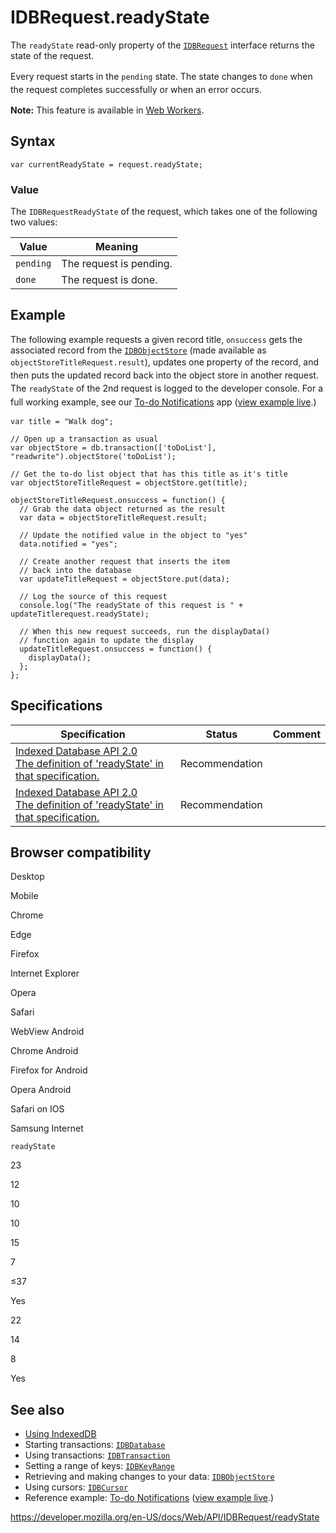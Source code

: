# IDBRequest.readyState

The `readyState` read-only property of the [`IDBRequest`](../idbrequest) interface returns the state of the request.

<span style="line-height: 1.5;">Every request starts in the </span>`pending`<span style="line-height: 1.5;"> state. The state changes to </span>`done`<span style="line-height: 1.5;"> when the request completes successfully or when an error occurs.</span>

**Note:** This feature is available in [Web Workers](../web_workers_api).

## Syntax

    var currentReadyState = request.readyState;

### Value

The <span class="page-not-created">`IDBRequestReadyState`</span> of the request, which takes one of the following two values:

<table><thead><tr class="header"><th>Value</th><th>Meaning</th></tr></thead><tbody><tr class="odd"><td><code>pending</code></td><td>The request is pending.</td></tr><tr class="even"><td><code>done</code></td><td>The request is done.<br />
</td></tr></tbody></table>

## Example

The following example requests a given record title, `onsuccess` gets the associated record from the [`IDBObjectStore`](../idbobjectstore) (made available as `objectStoreTitleRequest.result`<span style="line-height: 1.5;">), updates one property of the record, and then puts the updated record back into the object store in another request. The `readyState` of the 2nd request is logged to the developer console. For a full working example, see our </span>[To-do Notifications](https://github.com/mdn/to-do-notifications/)<span style="line-height: 1.5;"> app (</span>[view example live](https://mdn.github.io/to-do-notifications/)<span style="line-height: 1.5;">.)</span>

    var title = "Walk dog";

    // Open up a transaction as usual
    var objectStore = db.transaction(['toDoList'], "readwrite").objectStore('toDoList');

    // Get the to-do list object that has this title as it's title
    var objectStoreTitleRequest = objectStore.get(title);

    objectStoreTitleRequest.onsuccess = function() {
      // Grab the data object returned as the result
      var data = objectStoreTitleRequest.result;

      // Update the notified value in the object to "yes"
      data.notified = "yes";

      // Create another request that inserts the item
      // back into the database
      var updateTitleRequest = objectStore.put(data);

      // Log the source of this request
      console.log("The readyState of this request is " + updateTitlerequest.readyState);

      // When this new request succeeds, run the displayData()
      // function again to update the display
      updateTitleRequest.onsuccess = function() {
        displayData();
      };
    };

## Specifications

<table><thead><tr class="header"><th>Specification</th><th>Status</th><th>Comment</th></tr></thead><tbody><tr class="odd"><td><a href="https://www.w3.org/TR/IndexedDB/#dom-idbrequest-readystate">Indexed Database API 2.0<br />
<span class="small">The definition of 'readyState' in that specification.</span></a></td><td><span class="spec-rec">Recommendation</span></td><td></td></tr><tr class="even"><td><a href="https://www.w3.org/TR/IndexedDB/#dom-idbrequest-readystate">Indexed Database API 2.0<br />
<span class="small">The definition of 'readyState' in that specification.</span></a></td><td><span class="spec-rec">Recommendation</span></td><td></td></tr></tbody></table>

## Browser compatibility

Desktop

Mobile

Chrome

Edge

Firefox

Internet Explorer

Opera

Safari

WebView Android

Chrome Android

Firefox for Android

Opera Android

Safari on IOS

Samsung Internet

`readyState`

23

12

10

10

15

7

≤37

Yes

22

14

8

Yes

## See also

- [Using IndexedDB](../indexeddb_api/using_indexeddb)
- Starting transactions: [`IDBDatabase`](../idbdatabase)
- Using transactions: [`IDBTransaction`](../idbtransaction)
- Setting a range of keys: [`IDBKeyRange`](../idbkeyrange)
- Retrieving and making changes to your data: [`IDBObjectStore`](../idbobjectstore)
- Using cursors: [`IDBCursor`](../idbcursor)
- Reference example: [To-do Notifications](https://github.com/mdn/to-do-notifications/tree/gh-pages) ([view example live](https://mdn.github.io/to-do-notifications/).)

<a href="https://developer.mozilla.org/en-US/docs/Web/API/IDBRequest/readyState" class="_attribution-link">https://developer.mozilla.org/en-US/docs/Web/API/IDBRequest/readyState</a>
